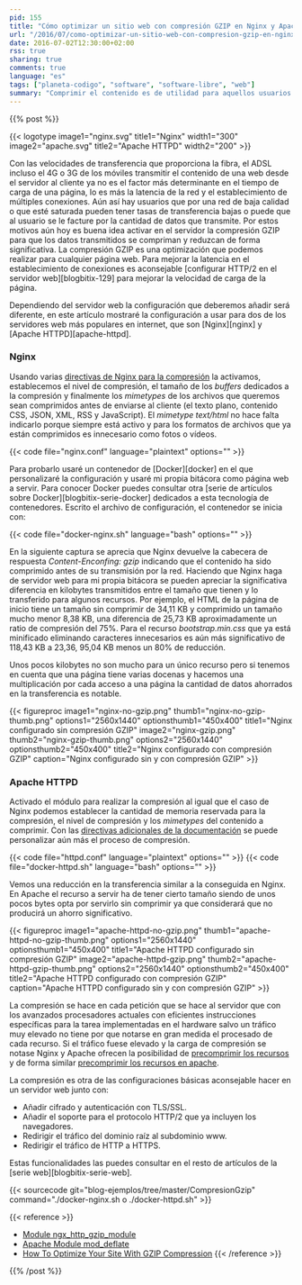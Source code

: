 ```yaml
---
pid: 155
title: "Cómo optimizar un sitio web con compresión GZIP en Nginx y Apache HTTPD"
url: "/2016/07/como-optimizar-un-sitio-web-con-compresion-gzip-en-nginx-y-apache-httpd/"
date: 2016-07-02T12:30:00+02:00
rss: true
sharing: true
comments: true
language: "es"
tags: ["planeta-codigo", "software", "software-libre", "web"]
summary: "Comprimir el contenido es de utilidad para aquellos usuarios a los que se les factura por los datos transmitidos o tienen límites de transferencia en sus contratos con los proveedores de banda ancha o red móvil. Modificando la configuración del servidor web que usemos haremos que nuestra página o aplicación web comprima el contenido que envía a los navegadores de los usuarios reduciendo los datos transferidos y optimizando el sitio web."
---
```


{{% post %}}

{{< logotype image1="nginx.svg" title1="Nginx" width1="300" image2="apache.svg" title2="Apache HTTPD" width2="200" >}}

Con las velocidades de transferencia que proporciona la fibra, el ADSL incluso el 4G o 3G de los móviles transmitir el contenido de una web desde el servidor al cliente ya no es el factor más determinante en el tiempo de carga de una página, lo es más la latencia de la red y el establecimiento de múltiples conexiones. Aún así hay usuarios que por una red de baja calidad o que esté saturada pueden tener tasas de transferencia bajas o puede que al usuario se le facture por la cantidad de datos que transmite. Por estos motivos aún hoy es buena idea activar en el servidor la compresión GZIP para que los datos transmitidos se compriman y reduzcan de forma significativa. La compresión GZIP es una optimización que podemos realizar para cualquier página web. Para mejorar la latencia en el establecimiento de conexiones es aconsejable [configurar HTTP/2 en el servidor web][blogbitix-129] para mejorar la velocidad de carga de la página.

Dependiendo del servidor web la configuración que deberemos añadir será diferente, en este artículo mostraré la configuración a usar para dos de los servidores web más populares en internet, que son [Nginx][nginx] y [Apache HTTPD][apache-httpd].

### Nginx

Usando varias [directivas de Nginx para la compresión](http://nginx.org/en/docs/http/ngx_http_gzip_module.html) la activamos, establecemos el nivel de compresión, el tamaño de los _buffers_ dedicados a la compresión y finalmente los _mimetypes_ de los archivos que queremos sean comprimidos antes de enviarse al cliente (el texto plano, contenido CSS, JSON, XML, RSS y JavaScript). El _mimetype_ _text/html_ no hace falta indicarlo porque siempre está activo y para los formatos de archivos que ya están comprimidos es innecesario como fotos o vídeos.

{{< code file="nginx.conf" language="plaintext" options="" >}}

Para probarlo usaré un contenedor de [Docker][docker] en el que personalizaré la configuración y usaré mi propia bitácora como página web a servir. Para conocer Docker puedes consultar otra [serie de artículos sobre Docker][blogbitix-serie-docker] dedicados a esta tecnología de contenedores. Escrito el archivo de configuración, el contenedor se inicia con:

{{< code file="docker-nginx.sh" language="bash" options="" >}}

En la siguiente captura se aprecia que Nginx devuelve la cabecera de respuesta _Content-Enconfing: gzip_ indicando que el contenido ha sido comprimido antes de su transmisión por la red. Haciendo que Nginx haga de servidor web para mi propia bitácora se pueden apreciar la significativa diferencia en kilobytes transmitidos entre el tamaño que tienen y lo transferido para algunos recursos. Por ejemplo, el HTML de la página de inicio tiene un tamaño sin comprimir de 34,11 KB y comprimido un tamaño mucho menor 8,38 KB, una diferencia de 25,73 KB aproximadamente un ratio de compresión del 75%. Para el recurso _bootstrap.min.css_ que ya está minificado eliminando caracteres innecesarios es aún más significativo de 118,43 KB a 23,36, 95,04 KB menos un 80% de reducción.

Unos pocos kilobytes no son mucho para un único recurso pero si tenemos en cuenta que una página tiene varias docenas y hacemos una multiplicación por cada acceso a una página la cantidad de datos ahorrados en la transferencia es notable.

{{< figureproc
    image1="nginx-no-gzip.png" thumb1="nginx-no-gzip-thumb.png" options1="2560x1440" optionsthumb1="450x400" title1="Nginx configurado sin compresión GZIP"
    image2="nginx-gzip.png" thumb2="nginx-gzip-thumb.png" options2="2560x1440" optionsthumb2="450x400" title2="Nginx configurado con compresión GZIP"
    caption="Nginx configurado sin y con compresión GZIP" >}}

### Apache HTTPD

Activado el módulo para realizar la compresión al igual que el caso de Nginx podemos establecer la cantidad de memoria reservada para la compresión, el nivel de compresión y los _mimetypes_ del contenido a comprimir. Con las [directivas adicionales de la documentación](http://httpd.apache.org/docs/current/mod/mod_deflate.html) se puede personalizar aún más el proceso de compresión.

{{< code file="httpd.conf" language="plaintext" options="" >}}
{{< code file="docker-httpd.sh" language="bash" options="" >}}

Vemos una reducción en la transferencia similar a la conseguida en Nginx. En Apache el recurso a servir ha de tener cierto tamaño siendo de unos pocos bytes opta por servirlo sin comprimir ya que considerará que no producirá un ahorro significativo.

{{< figureproc
    image1="apache-httpd-no-gzip.png" thumb1="apache-httpd-no-gzip-thumb.png" options1="2560x1440" optionsthumb1="450x400" title1="Apache HTTPD configurado sin compresión GZIP"
    image2="apache-httpd-gzip.png" thumb2="apache-httpd-gzip-thumb.png" options2="2560x1440" optionsthumb2="450x400" title2="Apache HTTPD configurado con compresión GZIP"
    caption="Apache HTTPD configurado sin y con compresión GZIP" >}}

La compresión se hace en cada petición que se hace al servidor que con los avanzados procesadores actuales con eficientes instrucciones específicas para la tarea implementadas en el hardware salvo un tráfico muy elevado no tiene por que notarse en gran medida el procesado de cada recurso. Si el tráfico fuese elevado y la carga de compresión se notase Nginx y Apache ofrecen la posibilidad de [precomprimir los recursos](http://nginx.org/en/docs/http/ngx_http_gzip_static_module.html) y de forma similar [precomprimir los recursos en apache](http://httpd.apache.org/docs/current/mod/mod_deflate.html#precompressed).

La compresión es otra de las configuraciones básicas aconsejable hacer en un servidor web junto con:

* Añadir cifrado y autenticación con TLS/SSL.
* Añadir el soporte para el protocolo HTTP/2 que ya incluyen los navegadores.
* Redirigir el tráfico del dominio raíz al subdominio www.
* Redirigir el tráfico de HTTP a HTTPS.

Estas funcionalidades las puedes consultar en el resto de artículos de la [serie web][blogbitix-serie-web].

{{< sourcecode git="blog-ejemplos/tree/master/CompresionGzip" command="./docker-nginx.sh o ./docker-httpd.sh" >}}

{{< reference >}}
* [Module ngx_http_gzip_module](http://nginx.org/en/docs/http/ngx_http_gzip_module.html)
* [Apache Module mod_deflate](http://httpd.apache.org/docs/current/mod/mod_deflate.html)
* [How To Optimize Your Site With GZIP Compression](http://betterexplained.com/articles/how-to-optimize-your-site-with-gzip-compression/)
{{< /reference >}}

{{% /post %}}
